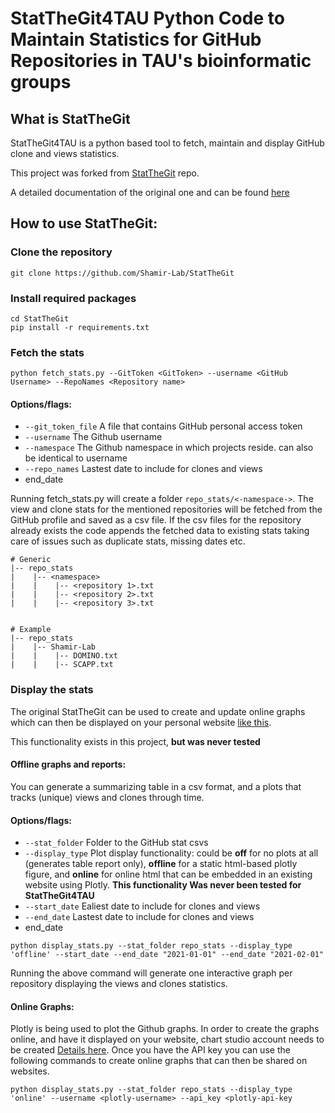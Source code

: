 # StatTheGit4TAU Python Code to Maintain Statistics for GitHub Repositories in TAU's bioinformatic groups

## What is StatTheGit
StatTheGit4TAU is a python based tool to fetch, maintain and display GitHub clone and views statistics. 

This project was forked from [StatTheGit](https://medium.com/@aqeel.anwar/maintaining-github-stats-for-more-than-14-days-31653bd1d7e1?sk=0d4a7e0c1b21df8a6e715719109dcecc) repo.

A detailed documentation of the original one and can be found [here](https://medium.com/@aqeel.anwar/maintaining-github-stats-for-more-than-14-days-31653bd1d7e1?sk=0d4a7e0c1b21df8a6e715719109dcecc)

## How to use StatTheGit:

### Clone the repository
```
git clone https://github.com/Shamir-Lab/StatTheGit
```

### Install required packages
```
cd StatTheGit
pip install -r requirements.txt
```

### Fetch the stats
```
python fetch_stats.py --GitToken <GitToken> --username <GitHub Username> --RepoNames <Repository name>
```

#### Options/flags:
* `--git_token_file` A file that contains GitHub personal access token
* `--username` The Github username
* `--namespace` The Github namespace in which projects reside. can also be identical to username
* `--repo_names` Lastest date to include for clones and views
* end_date


Running fetch_stats.py will create a folder `repo_stats/<-namespace->`. The view and clone stats for the mentioned repositories will be fetched from the GitHub profile and saved as a csv file. If the csv files for the repository already exists the code appends the fetched data to existing stats taking care of issues such as duplicate stats, missing dates etc.

```
# Generic
|-- repo_stats
|    |-- <namespace>
|    |    |-- <repository 1>.txt
|    |    |-- <repository 2>.txt
|    |    |-- <repository 3>.txt


# Example
|-- repo_stats
|    |-- Shamir-Lab
|    |    |-- DOMINO.txt
|    |    |-- SCAPP.txt
```

### Display the stats
The original StatTheGit can be used to create and update online graphs which can then be displayed on your personal website [like this](http://www.aqeel-anwar.com/#GitHubStat).

This functionality exists in this project, **but was never tested**

#### Offline graphs and reports:
You can generate a summarizing table in a csv format, and a plots that tracks (unique) views and clones through time.

#### Options/flags:
* `--stat_folder` Folder to the GitHub stat csvs
* `--display_type` Plot display functionality: could be **off** for no plots at all (generates table report only), **offline** for a static html-based plotly figure, and **online** for online html that can be embedded in an existing website using Plotly. **This functionality Was never been tested for StatTheGit4TAU**
* `--start_date` Ealiest date to include for clones and views
* `--end_date` Lastest date to include for clones and views
* end_date


```
python display_stats.py --stat_folder repo_stats --display_type 'offline' --start_date --end_date "2021-01-01" --end_date "2021-02-01" 
```

Running the above command will generate one interactive graph per repository displaying the views and clones statistics.

#### Online Graphs:
Plotly is being used to plot the Github graphs. In order to create the graphs online, and have it displayed on your website, chart studio account needs to be created [Details here](https://medium.com/@aqeel.anwar/maintaining-github-stats-for-more-than-14-days-31653bd1d7e1?sk=0d4a7e0c1b21df8a6e715719109dcecc). Once you have the API key you can use the following commands to create online graphs that can then be shared on websites.
```
python display_stats.py --stat_folder repo_stats --display_type 'online' --username <plotly-username> --api_key <plotly-api-key
```